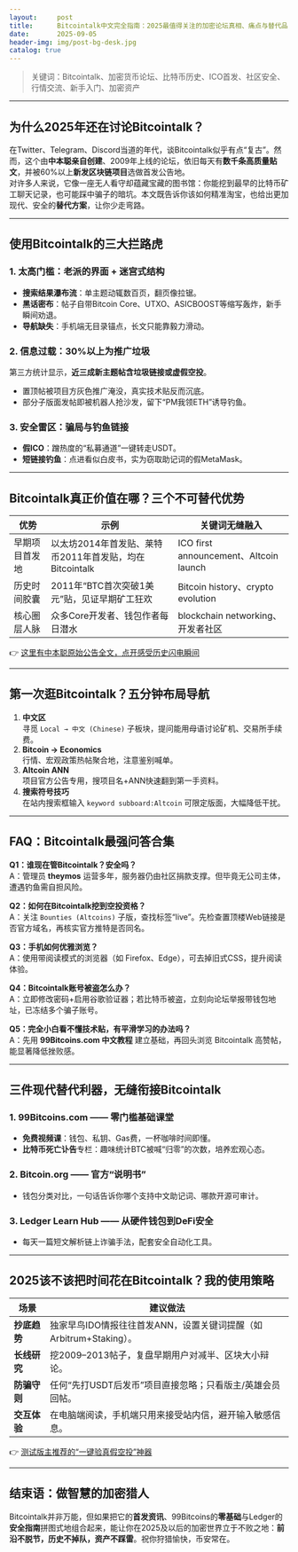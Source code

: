 ```yaml
---
layout:     post
title:      Bitcointalk中文完全指南：2025最值得关注的加密论坛真相、痛点与替代品
date:       2025-09-05
header-img: img/post-bg-desk.jpg
catalog: true
---
```


> 关键词：Bitcointalk、加密货币论坛、比特币历史、ICO首发、社区安全、行情交流、新手入门、加密资产

---

## 为什么2025年还在讨论Bitcointalk？

在Twitter、Telegram、Discord当道的年代，谈Bitcointalk似乎有点“复古”。然而，这个由**中本聪亲自创建**、2009年上线的论坛，依旧每天有**数千条高质量贴文**，并被60%以上**新发区块链项目**选做首发公告地。  
对许多人来说，它像一座无人看守却蕴藏宝藏的图书馆：你能挖到最早的比特币矿工聊天记录，也可能踩中骗子的暗坑。本文既告诉你该如何精准淘宝，也给出更加现代、安全的**替代方案**，让你少走弯路。

---

## 使用Bitcointalk的三大拦路虎

### 1. 太高门槛：老派的界面 + 迷宫式结构  
- **搜索结果瀑布流**：单主题动辄数百页，翻页像拉锯。  
- **黑话密布**：帖子自带Bitcoin Core、UTXO、ASICBOOST等缩写轰炸，新手瞬间劝退。  
- **导航缺失**：手机端无目录锚点，长文只能靠毅力滑动。  

### 2. 信息过载：30%以上为推广垃圾  
第三方统计显示，**近三成新主题帖含垃圾链接或虚假空投**。  
- 置顶帖被项目方灰色推广淹没，真实技术贴反而沉底。  
- 部分子版面发帖即被机器人抢沙发，留下“PM我领ETH”诱导钓鱼。  

### 3. 安全雷区：骗局与钓鱼链接  
- **假ICO**：蹭热度的“私募通道”一键转走USDT。  
- **短链接钓鱼**：点进看似白皮书，实为窃取助记词的假MetaMask。  

---

## Bitcointalk真正价值在哪？三个不可替代优势

| 优势 | 示例 | 关键词无缝融入 |
|---|---|---|
| 早期项目首发地 | 以太坊2014年首发贴、莱特币2011年首发贴，均在Bitcointalk | ICO first announcement、Altcoin launch |
| 历史时间胶囊 | 2011年“BTC首次突破1美元”贴，见证早期矿工狂欢 | Bitcoin history、crypto evolution |
| 核心圈层人脉 | 众多Core开发者、钱包作者每日潜水 | blockchain networking、开发者社区 |

👉 [这里有中本聪原始公告全文，点开感受历史闪电瞬间](https://okxdog.com/)

---

## 第一次逛Bitcointalk？五分钟布局导航

1. **中文区**  
   寻觅 `Local → 中文 (Chinese)` 子板块，提问能用母语讨论矿机、交易所手续费。  
2. **Bitcoin → Economics**  
   行情、宏观政策热帖聚合地，注意鉴别喊单。  
3. **Altcoin ANN**  
   项目官方公告专用，搜项目名+ANN快速翻到第一手资料。  
4. **搜索符号技巧**  
   在站内搜索框输入 `keyword subboard:Altcoin` 可限定版面，大幅降低干扰。  

---

## FAQ：Bitcointalk最强问答合集

**Q1：谁现在管Bitcointalk？安全吗？**  
A：管理员 **theymos** 运营多年，服务器仍由社区捐款支撑。但毕竟无公司主体，遭遇钓鱼需自担风险。

**Q2：如何在Bitcointalk挖到空投资格？**  
A：关注 `Bounties (Altcoins)` 子版，查找标签“live”。先检查置顶楼Web链接是否官方域名，再核实官方推特是否同名。

**Q3：手机如何优雅浏览？**  
A：使用带阅读模式的浏览器（如 Firefox、Edge），可去掉旧式CSS，提升阅读体验。

**Q4：Bitcointalk账号被盗怎么办？**  
A：立即修改密码+启用谷歌验证器；若比特币被盗，立刻向论坛举报带钱包地址，已冻结多个骗子账号。

**Q5：完全小白看不懂技术贴，有平滑学习的办法吗？**  
A：先用 **99Bitcoins.com 中文教程** 建立基础，再回头浏览 Bitcointalk 高赞帖，能显著降低挫败感。

---

## 三件现代替代利器，无缝衔接Bitcointalk

### 1. 99Bitcoins.com —— 零门槛基础课堂  
- **免费视频课**：钱包、私钥、Gas费，一杯咖啡时间即懂。  
- **比特币死亡讣告**专栏：趣味统计BTC被喊“归零”的次数，培养宏观心态。  

### 2. Bitcoin.org —— 官方“说明书”  
- 钱包分类对比，一句话告诉你哪个支持中文助记词、哪款开源可审计。  

### 3. Ledger Learn Hub —— 从硬件钱包到DeFi安全  
- 每天一篇短文解析链上诈骗手法，配套安全自动化工具。  

---

## 2025该不该把时间花在Bitcointalk？我的使用策略

| 场景 | 建议做法 |
|---|---|
| **抄底趋势** | 独家早鸟IDO情报往往首发ANN，设置关键词提醒（如Arbitrum+Staking）。 |
| **长线研究** | 挖2009–2013帖子，复盘早期用户对减半、区块大小辩论。 |
| **防骗守则** | 任何“先打USDT后发币”项目直接忽略；只看版主/英雄会员回帖。 |
| **交互体验** | 在电脑端阅读，手机端只用来接受站内信，避开输入敏感信息。 |

👉 [测试版主推荐的“一键验真假空投”神器](https://okxdog.com/)

---

## 结束语：做智慧的加密猎人

Bitcointalk并非万能，但如果把它的**首发资讯**、99Bitcoins的**零基础**与Ledger的**安全指南**拼图式地组合起来，能让你在2025及以后的加密世界立于不败之地：**前沿不脱节，历史不掉队，资产不踩雷**。祝你狩猎愉快，币安常在。